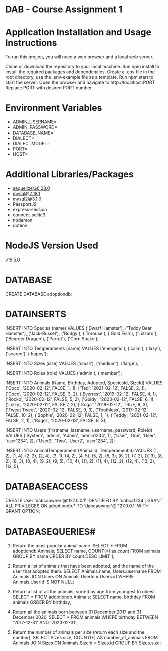 # DAB - Course Assignment 1
# Application Installation and Usage Instructions
To run this project, you will need a web browser and a local web server.

Clone or download the repository to your local machine.
Run npm install to install the required packages and dependencies.
Create a .env file in the root directory, use the .env-example file as a template.
Run npm start to start the server.
Open the browser and navigate to http://localhost:PORT Replace PORT with desired PORT number.

# Environment Variables
- ADMIN_USERNAME=
- ADMIN_PASSWORD=
- DATABASE_NAME=
- DIALECT=
- DIALECTMODEL=
- PORT=
- HOST=

# Additional Libraries/Packages
- sequelize@6.28.0
- mysql@2.18.1
- mysql2@3.1.0
- PassportJS
- express-session
- connect-sqlite3
- nodemon
- dotenv

# NodeJS Version Used
v19.5.0

# DATABASE
CREATE DATABASE adoptiondb;

# DATAINSERTS
INSERT INTO Species (name)
VALUES
('Dwarf Hamster'),
('Teddy Bear Hamster'),
('Jack-Russel'),
('Budgy'),
('Torouse'),
('Gold Fish'),
('Lizzard'),
('Bearder Dragon'),
('Parrot'),
('Corn Snake');

INSERT INTO Temperaments (name)
VALUES
('energetic'),
('calm'),
('lazy'),
('scared'),
('happy');

INSERT INTO Sizes (size)
VALUES
('small'),
('medium'),
('large');

INSERT INTO Roles (role)
VALUES
('admin'),
('member');

INSERT INTO Animals (Name, Birthday, Adopted, SpeciesId, SizeId)
VALUES
('Coco', '2020-02-12', FALSE, 1, 1),
('Ted', '2021-02-12', FALSE, 2, 1),
('Coco', '2020-02-12', FALSE, 3, 2),
('Everrest', '2019-02-12', FALSE, 4, 1),
('Rocko', '2020-02-12', FALSE, 5, 2),
('Goldy', '2023-02-12', FALSE, 6, 1),
('Lizzy', '2020-02-12', FALSE,7, 2),
('Goga', '2018-02-12', TRUE, 8, 3),
('Tweet Tweet', '2020-02-12', FALSE, 9, 3),
('Toothless', '2017-02-12', FALSE, 10, 2),
('Sophie', '2020-02-12', FALSE, 1, 1),
('Teddy', '2021-02-12', FALSE, 2, 1),
('Roger', '2020-02-18', FALSE, 9, 3);
  
INSERT INTO Users (firstname, lastname, username, password, RoleId)
VALUES
('System', 'admin', 'Admin', 'admin1234', 1),
('User', 'One', 'User', 'user1234', 2),
('User2', 'Two', 'User2', 'user1234', 2);

INSERT INTO AnimalTemperament (AnimalId, TemperamentId)
VALUES
(1, 2),
(1, 4),
 (2, 2),
 (2, 4),
 (3, 1),
 (4, 2),
 (4, 5),
 (5, 2),
 (5, 3),
 (6, 2),
 (7, 2),
 (7, 3),
 (8, 2),
 (8, 3),
 (8, 4),
 (9, 2),
 (9, 5),
 (10, 4),
 (11, 2),
 (11, 4),
 (12, 2),
 (12, 4),
 (13, 2),
 (13, 5);

# DATABASEACCESS
CREATE User 'dabcaowner'@'127.0.0.1' IDENTIFIED BY 'dabca1234';
GRANT ALL PRIVILEGES ON adoptiondb.* TO 'dabcaowner'@'127.0.0.1' WITH GRANT OPTION;


# DATABASEQUERIES# 
1. Return the most popular animal name.
   SELECT * FROM adoptiondb.Animals;
   SELECT name, COUNT(*) as count
   FROM animals
   GROUP BY name
   ORDER BY count DESC
   LIMIT 1;

2. Return a list of animals that have been adopted, and the name of the user that adopted them.
   SELECT Animals.name, Users.username
   FROM Animals
   JOIN Users ON Animals.UserId = Users.id
   WHERE Animals.UserId IS NOT NULL;

3. Return a list of all the animals, sorted by age from youngest to oldest.
   SELECT * FROM adoptiondb.Animals;
   SELECT name, birthday
   FROM animals
   ORDER BY birthday;

4. Return all the animals born between 31 December 2017 and 31 December 2020.
   SELECT *
   FROM animals
   WHERE birthday BETWEEN '2017-12-31' AND '2020-12-31';

5. Return the number of animals per size (return each size and the number).
   SELECT Sizes.size, COUNT(*) AS number_of_animals
   FROM Animals
   JOIN Sizes ON Animals.SizeId = Sizes.id
   GROUP BY Sizes.size;
